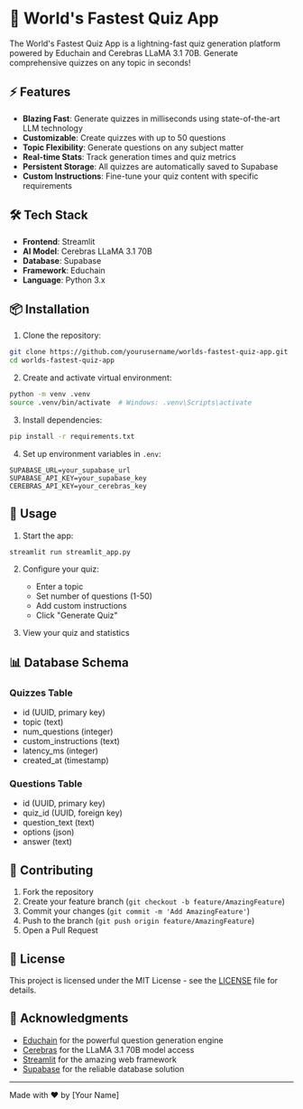 # 🚀 World's Fastest Quiz App

The World's Fastest Quiz App is a lightning-fast quiz generation platform powered by Educhain and Cerebras LLaMA 3.1 70B. Generate comprehensive quizzes on any topic in seconds!

## ⚡ Features

- **Blazing Fast**: Generate quizzes in milliseconds using state-of-the-art LLM technology
- **Customizable**: Create quizzes with up to 50 questions
- **Topic Flexibility**: Generate questions on any subject matter
- **Real-time Stats**: Track generation times and quiz metrics
- **Persistent Storage**: All quizzes are automatically saved to Supabase
- **Custom Instructions**: Fine-tune your quiz content with specific requirements

## 🛠️ Tech Stack

- **Frontend**: Streamlit
- **AI Model**: Cerebras LLaMA 3.1 70B
- **Database**: Supabase
- **Framework**: Educhain
- **Language**: Python 3.x

## 📦 Installation

1. Clone the repository:
```bash
git clone https://github.com/yourusername/worlds-fastest-quiz-app.git
cd worlds-fastest-quiz-app
```

2. Create and activate virtual environment:
```bash
python -m venv .venv
source .venv/bin/activate  # Windows: .venv\Scripts\activate
```

3. Install dependencies:
```bash
pip install -r requirements.txt
```

4. Set up environment variables in `.env`:
```env
SUPABASE_URL=your_supabase_url
SUPABASE_API_KEY=your_supabase_key
CEREBRAS_API_KEY=your_cerebras_key
```

## 🚀 Usage

1. Start the app:
```bash
streamlit run streamlit_app.py
```

2. Configure your quiz:
   - Enter a topic
   - Set number of questions (1-50)
   - Add custom instructions
   - Click "Generate Quiz"

3. View your quiz and statistics

## 📊 Database Schema

### Quizzes Table
- id (UUID, primary key)
- topic (text)
- num_questions (integer)
- custom_instructions (text)
- latency_ms (integer)
- created_at (timestamp)

### Questions Table
- id (UUID, primary key)
- quiz_id (UUID, foreign key)
- question_text (text)
- options (json)
- answer (text)

## 🤝 Contributing

1. Fork the repository
2. Create your feature branch (`git checkout -b feature/AmazingFeature`)
3. Commit your changes (`git commit -m 'Add AmazingFeature'`)
4. Push to the branch (`git push origin feature/AmazingFeature`)
5. Open a Pull Request

## 📝 License

This project is licensed under the MIT License - see the [LICENSE](LICENSE) file for details.

## 🙏 Acknowledgments

- [Educhain](https://educhain.in
  ) for the powerful question generation engine
- [Cerebras](https://cerebras.ai) for the LLaMA 3.1 70B model access
- [Streamlit](https://streamlit.io) for the amazing web framework
- [Supabase](https://supabase.com) for the reliable database solution

---

Made with ❤️ by [Your Name]
